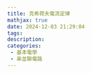 ```yaml
---
title: 克希荷夫電流定律
mathjax: true
date: 2024-12-03 21:29:04
tags:
description:
categories:
 - 基本電學
 - 串並聯電路
---
```

